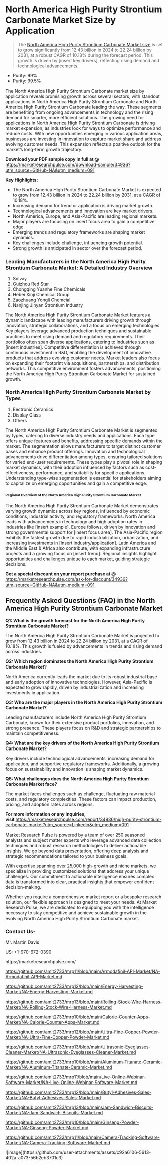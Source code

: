 <h1>North America High Purity Strontium Carbonate Market&nbsp;Size by Application</h1><blockquote><p>The <a href="https://marketresearchpulse.com/download-sample/34936?utm_source=GitHub-NA&amp;utm_medium=091">North America High Purity Strontium Carbonate Market size</a> is set to grow significantly from 12.43 billion in 2024 to 22.24 billion by 2031, at a robust CAGR of 10.18% during the forecast period. This growth is driven by [insert key drivers], reflecting rising demand and technological advancements.</p></blockquote><ul><li>Purity: 99%<li> Purity: 99.5%</li></ul><p>The North America High Purity Strontium Carbonate market size by application reveals promising growth across several sectors, with standout applications in North America High Purity Strontium Carbonate and North America High Purity Strontium Carbonate leading the way. These segments are benefiting from ongoing advancements in technology and the rising demand for smarter, more efficient solutions. The growing need for applications in North America High Purity Strontium Carbonate is driving market expansion, as industries look for ways to optimize performance and reduce costs. With new opportunities emerging in various application areas, businesses are investing in innovation to capture market share and address evolving customer needs. This expansion reflects a positive outlook for the market’s long-term growth trajectory.</p><p><strong>Download your PDF sample copy in full at @ </strong><a href="https://marketresearchpulse.com/download-sample/34936?utm_source=GitHub-NA&amp;utm_medium=091">https://marketresearchpulse.com/download-sample/34936?utm_source=GitHub-NA&amp;utm_medium=091</a></p><p><strong>Key Highlights: </strong></p><ul><li>The North America High Purity Strontium Carbonate Market is expected to grow from 12.43 billion in 2024 to 22.24 billion by 2031, at a CAGR of 10.18%.</li><li>Increasing demand for trend or application is driving market growth.</li><li>Technological advancements and innovation are key market drivers.</li><li>North America, Europe, and Asia-Pacific are leading regional markets.</li><li>Major players are focusing on insert focus area to gain a competitive edge.</li><li>Emerging trends and regulatory frameworks are shaping market dynamics.</li><li>Key challenges include challenge, influencing growth potential.</li><li>Strong growth is anticipated in sector over the forecast period.</li></ul><h3>Leading Manufacturers in the North America High Purity Strontium Carbonate Market: A Detailed Industry Overview</h3><ol><li>Solvay</li><li>Guizhou Red Star</li><li>Chongqing Yuanhe Fine Chemicals</li><li>Hebei Xinji Chemical Group</li><li>Zaozhuang Yongli Chemcial</li><li>Nanjing Jinyan Strontium Industry</li></ol><div class="flex max-w-full flex-col flex-grow"><div class="min-h-8 text-message flex w-full flex-col items-end gap-2 whitespace-normal break-words [.text-message+&amp;]:mt-5" dir="auto" data-message-author-role="assistant" data-message-id="fd8432e4-4910-450d-b182-61b7bfb0a01f" data-message-model-slug="gpt-4o"><div class="flex w-full flex-col gap-1 empty:hidden first:pt-[3px]"><div class="markdown prose w-full break-words dark:prose-invert light"><p>The North America High Purity Strontium Carbonate Market features a dynamic landscape with leading manufacturers driving growth through innovation, strategic collaborations, and a focus on emerging technologies. Key players leverage advanced production techniques and sustainable practices to meet rising demand and regulatory requirements. Their portfolios often span diverse applications, catering to industries such as [insert industries]. Competitive differentiation is achieved through continuous investment in R&amp;D, enabling the development of innovative products that address evolving customer needs. Market leaders also focus on expanding their footprint via acquisitions, partnerships, and distribution networks. This competitive environment fosters advancements, positioning the North America High Purity Strontium Carbonate Market for sustained growth.</p></div></div></div></div><h3>North America High Purity Strontium Carbonate Market by Types</h3><ol><li>Eectronic Ceramics<li> Display Glass<li> Others</li></ol><div class="flex max-w-full flex-col flex-grow"><div class="min-h-8 text-message flex w-full flex-col items-end gap-2 whitespace-normal break-words [.text-message+&amp;]:mt-5" dir="auto" data-message-author-role="assistant" data-message-id="084470be-0bb7-4664-bddf-5156b4f41249" data-message-model-slug="gpt-4o-mini"><div class="flex w-full flex-col gap-1 empty:hidden first:pt-[3px]"><div class="markdown prose w-full break-words dark:prose-invert light"><p>The North America High Purity Strontium Carbonate Market is segmented by types, catering to diverse industry needs and applications. Each type offers unique features and benefits, addressing specific demands within the market. The segmentation allows manufacturers to target distinct customer bases and enhance product offerings. Innovation and technological advancements drive differentiation among types, ensuring tailored solutions for varied end-user requirements. These types play a pivotal role in shaping market dynamics, with their adoption influenced by factors such as cost-effectiveness, performance, and suitability for specific applications. Understanding type-wise segmentation is essential for stakeholders aiming to capitalize on emerging opportunities and gain a competitive edge.</p></div></div></div></div><h3><span style="font-size: 11px;">Regional Overview of the North America High Purity Strontium Carbonate Market</span></h3><div class="flex max-w-full flex-col flex-grow"><div class="min-h-8 text-message flex w-full flex-col items-end gap-2 whitespace-normal break-words [.text-message+&amp;]:mt-5" dir="auto" data-message-author-role="assistant" data-message-id="e9038762-ce64-4e30-91c9-9bd413514231" data-message-model-slug="gpt-4o-mini"><div class="flex w-full flex-col gap-1 empty:hidden first:pt-[3px]"><div class="markdown prose w-full break-words dark:prose-invert light"><p>The North America High Purity Strontium Carbonate Market demonstrates varying growth dynamics across key regions, influenced by economic conditions, industrial activity, and regulatory frameworks. North America leads with advancements in technology and high adoption rates in industries like [insert example]. Europe follows, driven by innovation and strong governmental support for [insert focus area]. The Asia-Pacific region exhibits the fastest growth due to rapid industrialization, urbanization, and increasing investments in [insert industry/application]. Latin America and the Middle East &amp; Africa also contribute, with expanding infrastructure projects and a growing focus on [insert trend]. Regional insights highlight opportunities and challenges unique to each market, guiding strategic decisions.</p></div></div></div></div><p><strong>Get a special discount on your report purchase at @ </strong><a href="https://marketresearchpulse.com/ask-for-discount/34936?utm_source=GitHub-NA&amp;utm_medium=091">https://marketresearchpulse.com/ask-for-discount/34936?utm_source=GitHub-NA&amp;utm_medium=091</a></p><h2>Frequently Asked Questions (FAQ) in the North America High Purity Strontium Carbonate Market</h2><p><strong>Q1: What is the growth forecast for the North America High Purity Strontium Carbonate Market?</strong></p><p>The North America High Purity Strontium Carbonate Market is projected to grow from 12.43 billion in 2024 to 22.24 billion by 2031, at a CAGR of 10.18%. This growth is fueled by advancements in trends and rising demand across industries.</p><p><strong>Q2: Which region dominates the North America High Purity Strontium Carbonate Market?</strong></p><p>North America currently leads the market due to its robust industrial base and early adoption of innovative technologies. However, Asia-Pacific is expected to grow rapidly, driven by industrialization and increasing investments in application.</p><p><strong>Q3: Who are the major players in the North America High Purity Strontium Carbonate Market?</strong></p><p>Leading manufacturers include North America High Purity Strontium Carbonate, known for their extensive product portfolios, innovation, and strong presence. These players focus on R&amp;D and strategic partnerships to maintain competitiveness.</p><p><strong>Q4: What are the key drivers of the North America High Purity Strontium Carbonate Market?</strong></p><p>Key drivers include technological advancements, increasing demand for application, and supportive regulatory frameworks. Additionally, a growing focus on sustainability and innovation is shaping market dynamics.</p><p><strong>Q5: What challenges does the North America High Purity Strontium Carbonate Market face?</strong></p><p>The market faces challenges such as challenge, fluctuating raw material costs, and regulatory complexities. These factors can impact production, pricing, and adoption rates across regions.</p><p><strong>For more information or any inquiries, visit&nbsp;</strong><a href="https://marketresearchpulse.com/report/34936/high-purity-strontium-carbonate-market?utm_source=Linkedin&utm_medium=091">https://marketresearchpulse.com/report/34936/high-purity-strontium-carbonate-market?utm_source=Linkedin&utm_medium=091</a></p><p>Market Research Pulse is powered by a team of over 250 seasoned analysts and subject matter experts who leverage advanced data collection techniques and robust research methodologies to deliver actionable insights. We go beyond data presentation, offering deep analysis and strategic recommendations tailored to your business goals.</p><p>With expertise spanning over 25,000 high-growth and niche markets, we specialize in providing customized solutions that address your unique challenges. Our commitment to actionable intelligence ensures complex data is transformed into clear, practical insights that empower confident decision-making.</p><p>Whether you require a comprehensive market report or a bespoke research solution, our flexible approach is designed to meet your needs. At Market Research Pulse, we are dedicated to equipping you with the intelligence necessary to stay competitive and achieve sustainable growth in the evolving North America High Purity Strontium Carbonate market.</p><h3><strong>Contact Us-</strong></h3><p>Mr. Martin Davis</p><p>US: +1-970-672-0390</p><p>https://marketresearchpulse.com/</p><p><a href="https://github.com/amit2733/mrp11/blob/main/Armodafinil-API-Market/NA-Armodafinil-API-Market.md">https://github.com/amit2733/mrp11/blob/main/Armodafinil-API-Market/NA-Armodafinil-API-Market.md</a></p><p><a href="https://github.com/amit2733/mrp12/blob/main/Energy-Harvesting-Market/NA-Energy-Harvesting-Market.md">https://github.com/amit2733/mrp12/blob/main/Energy-Harvesting-Market/NA-Energy-Harvesting-Market.md</a></p><p><a href="https://github.com/amit2733/mrp13/blob/main/Rolling-Stock-Wire-Harness-Market/NA-Rolling-Stock-Wire-Harness-Market.md">https://github.com/amit2733/mrp13/blob/main/Rolling-Stock-Wire-Harness-Market/NA-Rolling-Stock-Wire-Harness-Market.md</a></p><p><a href="https://github.com/amit2733/mrp10/blob/main/Calorie-Counter-Apps-Market/NA-Calorie-Counter-Apps-Market.md">https://github.com/amit2733/mrp10/blob/main/Calorie-Counter-Apps-Market/NA-Calorie-Counter-Apps-Market.md</a></p><p><a href="https://github.com/amit2733/mrp12/blob/main/Ultra-Fine-Copper-Powder-Market/NA-Ultra-Fine-Copper-Powder-Market.md">https://github.com/amit2733/mrp12/blob/main/Ultra-Fine-Copper-Powder-Market/NA-Ultra-Fine-Copper-Powder-Market.md</a></p><p><a href="https://github.com/amit2733/mrp13/blob/main/Ultrasonic-Eyeglasses-Cleaner-Market/NA-Ultrasonic-Eyeglasses-Cleaner-Market.md">https://github.com/amit2733/mrp13/blob/main/Ultrasonic-Eyeglasses-Cleaner-Market/NA-Ultrasonic-Eyeglasses-Cleaner-Market.md</a></p><p><a href="https://github.com/amit2733/mrp10/blob/main/Aluminum-Titanate-Ceramic-Market/NA-Aluminum-Titanate-Ceramic-Market.md">https://github.com/amit2733/mrp10/blob/main/Aluminum-Titanate-Ceramic-Market/NA-Aluminum-Titanate-Ceramic-Market.md</a></p><p><a href="https://github.com/amit2733/mrp11/blob/main/Live-Online-Webinar-Software-Market/NA-Live-Online-Webinar-Software-Market.md">https://github.com/amit2733/mrp11/blob/main/Live-Online-Webinar-Software-Market/NA-Live-Online-Webinar-Software-Market.md</a></p><p><a href="https://github.com/amit2733/mrp12/blob/main/Butyl-Adhesives-Sales-Market/NA-Butyl-Adhesives-Sales-Market.md">https://github.com/amit2733/mrp12/blob/main/Butyl-Adhesives-Sales-Market/NA-Butyl-Adhesives-Sales-Market.md</a></p><p><a href="https://github.com/amit2733/mrp13/blob/main/Jam-Sandwich-Biscuits-Market/NA-Jam-Sandwich-Biscuits-Market.md">https://github.com/amit2733/mrp13/blob/main/Jam-Sandwich-Biscuits-Market/NA-Jam-Sandwich-Biscuits-Market.md</a></p><p><a href="https://github.com/amit2733/mrp10/blob/main/Ginseng-Powder-Market/NA-Ginseng-Powder-Market.md">https://github.com/amit2733/mrp10/blob/main/Ginseng-Powder-Market/NA-Ginseng-Powder-Market.md</a></p><p><a href="https://github.com/amit2733/mrp11/blob/main/Camera-Tracking-Software-Market/NA-Camera-Tracking-Software-Market.md">https://github.com/amit2733/mrp11/blob/main/Camera-Tracking-Software-Market/NA-Camera-Tracking-Software-Market.md</a></p>
![image](https://github.com/user-attachments/assets/c92a6106-5613-402a-a073-56b2eb3701c3)
